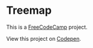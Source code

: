 # Treemap

This is a [FreeCodeCamp](http://www.freecodecamp.org "FreeCodeCamp") project.

View this project on [Codepen](https://codepen.io/Digital_M/full/gOrXQYo "Treemap").
